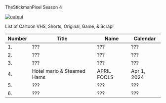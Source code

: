 TheStickmanPixel Season 4

[![output](https://github.com/thestickmanpixel/TheStickmanPixel_Season_4/assets/95284026/257de37a-e279-4735-a77f-b33a8af280ba)](https://www.youtube.com/playlist?list=PLFzxFLAa5qDDxcZCilut4LxqnHMw70xQD)


 


List of Cartoon VHS, Shorts, Original, Game, & Scrap!

| Number | Title | Name | Calendar |
| --- | --- | --- | --- | 
| 1. | ??? | ??? | ??? |
| 2. | ??? | ??? | ??? |
| 3. | ??? | ??? | ??? |
| 4. | Hotel mario & Steamed Hams | APRIL FOOLS | Apr 1, 2024 |
| 5. | ??? | ??? | ??? |
| 6. | ??? | ??? | ??? |
